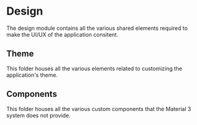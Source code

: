 # Design

The design module contains all the various shared elements required to make the UI/UX of the application consitent.

## Theme

This folder houses all the various elements related to customizing the application's theme.

## Components

This folder houses all the various custom components that the Material 3 system does not provide.